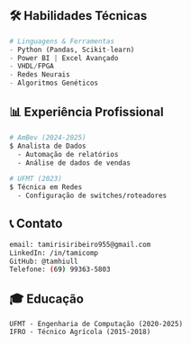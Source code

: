 ## 🛠️ Habilidades Técnicas
```python
# Linguagens & Ferramentas
- Python (Pandas, Scikit-learn)
- Power BI | Excel Avançado
- VHDL/FPGA
- Redes Neurais
- Algoritmos Genéticos
```



## 📊 Experiência Profissional
```bash
# AmBev (2024-2025)
$ Analista de Dados
  - Automação de relatórios
  - Análise de dados de vendas

# UFMT (2023)
$ Técnica em Redes
  - Configuração de switches/roteadores
```

## 📞 Contato
```bash
email: tamirisiribeiro955@gmail.com
LinkedIn: /in/tamicomp
GitHub: @tamhiull
Telefone: (69) 99363-5803
```

## 🎓 Educação
```text
UFMT - Engenharia de Computação (2020-2025)
IFRO - Técnico Agrícola (2015-2018)
```
